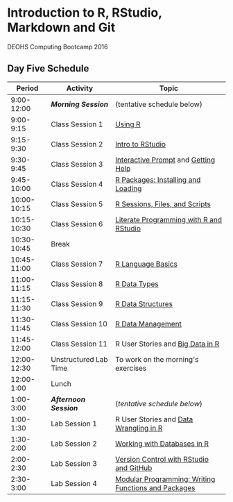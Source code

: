 # Introduction to R, RStudio, Markdown and Git
DEOHS Computing Bootcamp 2016  

## Day Five Schedule

Period     |Activity             |Topic
-----------|---------------------|---------------------------------------------
9:00-12:00 |**_Morning Session_**|(tentative schedule below)
9:00-9:15  |Class Session 1      |[Using R](https://github.com/brianhigh/computing_bootcamp/blob/master/R/using_r.md)
9:15-9:30  |Class Session 2      |[Intro to RStudio](https://github.com/brianhigh/computing_bootcamp/blob/master/R/intro_to_rstudio.md)
9:30-9:45  |Class Session 3      |[Interactive Prompt](https://github.com/brianhigh/computing_bootcamp/blob/master/R/r_interactive_prompt.md) and [Getting Help](https://github.com/brianhigh/computing_bootcamp/blob/master/R/getting_help.md)
9:45-10:00 |Class Session 4      |[R Packages: Installing and Loading](https://github.com/brianhigh/computing_bootcamp/blob/master/R/r_packages_installing_loading.md)
10:00-10:15|Class Session 5      |[R Sessions, Files, and Scripts](https://github.com/brianhigh/computing_bootcamp/blob/master/R/r_sessions_fles_and_scripts.md)
10:15-10:30|Class Session 6      |[Literate Programming with R and RStudio](https://github.com/brianhigh/computing_bootcamp/blob/master/R/literate_programming_with_r_and_rstudio.md)
10:30-10:45|Break                |
10:45-11:00|Class Session 7      |[R Language Basics](https://github.com/brianhigh/computing_bootcamp/blob/master/R/R_language_basics.md)
11:00-11:15|Class Session 8      |[R Data Types](https://github.com/brianhigh/computing_bootcamp/blob/master/R/R_data_types.md)
11:15-11:30|Class Session 9      |[R Data Structures](https://github.com/brianhigh/computing_bootcamp/blob/master/R/R_data_structures.md)
11:30-11:45|Class Session 10     |[R Data Management](https://github.com/brianhigh/computing_bootcamp/blob/master/R/data_management_in_r.md)
11:45-12:00|Class Session 11     |R User Stories and [Big Data in R](https://github.com/brianhigh/computing_bootcamp/blob/master/R/big_data_in_r.md)
12:00-12:30|Unstructured Lab Time|To work on the morning's exercises
12:00-1:00 |Lunch                |
1:00-3:00  |**_Afternoon Session_**|(*tentative schedule below*)
1:00-1:30  |Lab Session 1        |R User Stories and [Data Wrangling in R](https://github.com/brianhigh/computing_bootcamp/blob/master/R/data_wrangling_in_r.md)
1:30-2:00  |Lab Session 2        |[Working with Databases in R](https://github.com/brianhigh/computing_bootcamp/blob/master/R/databases.md)
2:00-2:30  |Lab Session 3        |[Version Control with RStudio and GitHub](https://github.com/brianhigh/computing_bootcamp/blob/master/R/version_control.md)
2:30-3:00  |Lab Session 4        |[Modular Programming: Writing Functions and Packages](https://github.com/brianhigh/computing_bootcamp/blob/master/R/modular_programming.md)

